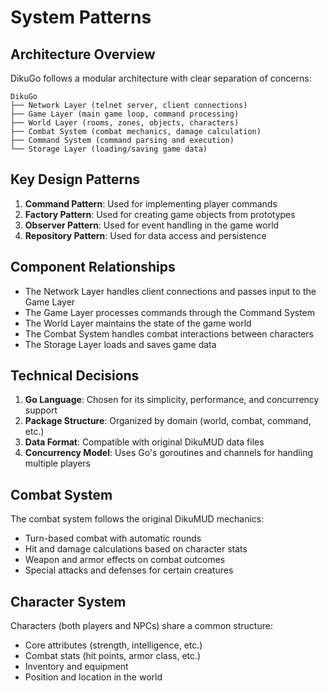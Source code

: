 # System Patterns

## Architecture Overview
DikuGo follows a modular architecture with clear separation of concerns:

```
DikuGo
├── Network Layer (telnet server, client connections)
├── Game Layer (main game loop, command processing)
├── World Layer (rooms, zones, objects, characters)
├── Combat System (combat mechanics, damage calculation)
├── Command System (command parsing and execution)
└── Storage Layer (loading/saving game data)
```

## Key Design Patterns
1. **Command Pattern**: Used for implementing player commands
2. **Factory Pattern**: Used for creating game objects from prototypes
3. **Observer Pattern**: Used for event handling in the game world
4. **Repository Pattern**: Used for data access and persistence

## Component Relationships
- The Network Layer handles client connections and passes input to the Game Layer
- The Game Layer processes commands through the Command System
- The World Layer maintains the state of the game world
- The Combat System handles combat interactions between characters
- The Storage Layer loads and saves game data

## Technical Decisions
1. **Go Language**: Chosen for its simplicity, performance, and concurrency support
2. **Package Structure**: Organized by domain (world, combat, command, etc.)
3. **Data Format**: Compatible with original DikuMUD data files
4. **Concurrency Model**: Uses Go's goroutines and channels for handling multiple players

## Combat System
The combat system follows the original DikuMUD mechanics:
- Turn-based combat with automatic rounds
- Hit and damage calculations based on character stats
- Weapon and armor effects on combat outcomes
- Special attacks and defenses for certain creatures

## Character System
Characters (both players and NPCs) share a common structure:
- Core attributes (strength, intelligence, etc.)
- Combat stats (hit points, armor class, etc.)
- Inventory and equipment
- Position and location in the world